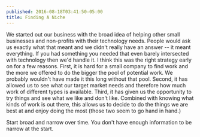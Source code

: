 ```yaml
---
published: 2016-08-18T03:41:50-05:00
title: Finding A Niche
---
```

We started out our business with the broad idea of helping other small businesses and non-profits with their technology needs. People would ask us exactly what that meant and we didn't really have an answer -- it meant everything. If you had something you needed that even barely intersected with technology then we'd handle it. I think this was the right strategy early on for a few reasons. First, it is hard for a small company to find work and the more we offered to do the bigger the pool of potential work. We probably wouldn't have made it this long without that pool. Second, it has allowed us to see what our target market needs and therefore how much work of different types is available. Third, it has given us the opportunity to try things and see what we like and don't like. Combined with knowing what kinds of work is out there, this allows us to decide to do the things we are best at and enjoy doing the most (those two seem to go hand in hand.)

Start broad and narrow over time. You don't have enough information to be narrow at the start.